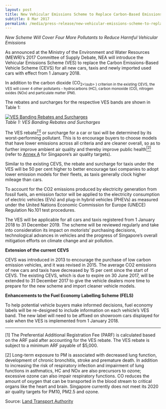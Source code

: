 ```yaml
---
layout: post
title: New Vehicular Emissions Scheme to Replace Carbon-Based Emissions Vehicle Scheme From 1 January 2018
subtitle: 8 Mar 2017
permalink: /media/press-release/new-vehicular-emissions-scheme-to-replace-carbon-based-emissions-vehicle-scheme-from-1-january-2018
---
```



*New Scheme Will Cover Four More Pollutants to Reduce Harmful Vehicular Emissions*

As announced at the Ministry of the Environment and Water Resources (MEWR)’s 2017 Committee of Supply Debate, NEA will introduce the Vehicular Emissions Scheme (VES) to replace the Carbon Emissions-Based Vehicle Scheme (CEVS) for all new cars, taxis and newly imported used cars with effect from 1 January 2018.

In addition to the carbon dioxide (CO<sub>2<\sub> ) criterion in the existing CEVS, the VES will cover 4 other pollutants - hydrocarbons (HC), carbon monoxide (CO), nitrogen oxides (NOx) and particulate matter (PM).

The rebates and surcharges for the respective VES bands are shown in Table 1:

<a href="/images/ves-banding-rebates-and-surcharges.jpg" target="_blank"> ![VES Banding Rebates and Surcharges](/images/ves-banding-rebates-and-surcharges.jpg "VES Banding Rebates and Surcharges")</a>  
*Table 1: VES Banding Rebates and Surcharges*

The VES rebate<a href="#[1]"><sup>[1]</sup></a> or surcharge for a car or taxi will be determined by its worst-performing pollutant. This is to encourage buyers to choose models that have lower emissions across all criteria and are cleaner overall, so as to further improve ambient air quality and thereby improve public health<a href="#[2]"><sup>[2]</sup></a> (refer to [<a href="/files/docs/default-source/news-documents/annex-a_lta_pr_080317.pdf" target="_blank">Annex A</a>](/files/docs/default-source/news-documents/annex-a_lta_pr_080317.pdf) for Singapore’s air quality targets).

Similar to the existing CEVS, the rebate and surcharge for taxis under the VES will be 50 per cent higher to better encourage taxi companies to adopt lower emission models for their fleets, as taxis generally clock higher mileage than cars.

To account for the CO2 emissions produced by electricity generation from fossil fuels, an emission factor will be applied to the electricity consumption of electric vehicles (EVs) and plug-in hybrid vehicles (PHEVs) as measured under the United Nations Economic Commission for Europe (UNECE) Regulation No.101 test procedures.

The VES will be applicable for all cars and taxis registered from 1 January 2018 to 31 December 2019. The scheme will be reviewed regularly and take into consideration its impact on motorists’ purchasing decisions, technological advances in vehicles and the progress of Singapore’s overall mitigation efforts on climate change and air pollution.

**Extension of the current CEVS**

CEVS was introduced in 2013 to encourage the purchase of low carbon emission vehicles, and it was revised in 2015. The average CO2 emissions of new cars and taxis have decreased by 15 per cent since the start of CEVS. The existing CEVS, which is due to expire on 30 June 2017, will be extended to 31 December 2017 to give the vehicle dealers more time to prepare for the new scheme and import cleaner vehicle models.

**Enhancements to the Fuel Economy Labelling Scheme (FELS)**

To help potential vehicle buyers make informed decisions, fuel economy labels will be re-designed to include information on each vehicle’s VES band. The new label will need to be affixed on showroom cars displayed for sale when the VES is implemented from 1 January 2018.

___

<a id="[1]" name="[1]">[1] </a> The Preferential Additional Registration Fee (PARF) is calculated based on the ARF paid after accounting for the VES rebate. The VES rebate is subject to a minimum ARF payable of $5,000.

<a id="[2]" name="[2]">[2]</a> Long-term exposure to PM is associated with decreased lung function, development of chronic bronchitis, stroke and premature death. In addition to increasing the risk of respiratory infection and impairment of lung functions in asthmatics, HC and NOx are also precursors to ozone; excessive ozone can also impair respiratory functions. CO reduces the amount of oxygen that can be transported in the blood stream to critical organs like the heart and brain. Singapore currently does not meet its 2020 air quality targets for PM10, PM2.5 and ozone.

Source: [<a href="https://www.lta.gov.sg/apps/news/page.aspx?c=2&id=08685840-d664-4713-9ccb-96dcd8936d08" target="_blank">Land Transport Authority</a>](https://www.lta.gov.sg/apps/news/page.aspx?c=2&id=08685840-d664-4713-9ccb-96dcd8936d08)



